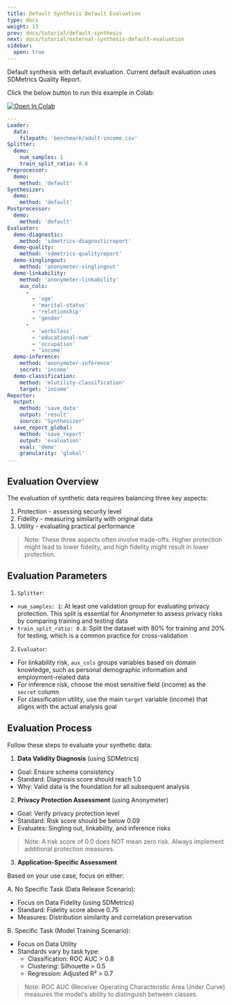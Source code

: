 ```yaml
---
title: Default Synthesis Default Evaluation
type: docs
weight: 13
prev: docs/tutorial/default-synthesis
next: docs/tutorial/external-synthesis-default-evaluation
sidebar:
  open: true
---
```



Default synthesis with default evaluation.
Current default evaluation uses SDMetrics Quality Report.

Click the below button to run this example in Colab:

[![Open In Colab](https://colab.research.google.com/assets/colab-badge.svg)](https://colab.research.google.com/github/nics-tw/petsard/blob/main/demo/default-synthesis-default-evaluation.ipynb)

```yaml
---
Loader:
  data:
    filepath: 'benchmark/adult-income.csv'
Splitter:
  demo:
    num_samples: 1
    train_split_ratio: 0.8
Preprocessor:
  demo:
    method: 'default'
Synthesizer:
  demo:
    method: 'default'
Postprocessor:
  demo:
    method: 'default'
Evaluator:
  demo-diagnostic:
    method: 'sdmetrics-diagnosticreport'
  demo-quality:
    method: 'sdmetrics-qualityreport'
  demo-singlingout:
    method: 'anonymeter-singlingout'
  demo-linkability:
    method: 'anonymeter-linkability'
    aux_cols:
      -
        - 'age'
        - 'marital-status'
        - 'relationship'
        - 'gender'
      -
        - 'workclass'
        - 'educational-num'
        - 'occupation'
        - 'income'
  demo-inference:
    method: 'anonymeter-inference'
    secret: 'income'
  demo-classification:
    method: 'mlutility-classification'
    target: 'income'
Reporter:
  output:
    method: 'save_data'
    output: 'result'
    source: 'Synthesizer'
  save_report_global:
    method: 'save_report'
    output: 'evaluation'
    eval: 'demo'
    granularity: 'global'
...
```

## Evaluation Overview

The evaluation of synthetic data requires balancing three key aspects:
1. Protection - assessing security level
2. Fidelity - measuring similarity with original data
3. Utility - evaluating practical performance

> Note: These three aspects often involve trade-offs. Higher protection might lead to lower fidelity, and high fidelity might result in lower protection.

## Evaluation Parameters

1. `Splitter`:
  - `num_samples: 1`: At least one validation group for evaluating privacy protection. This split is essential for Anonymeter to assess privacy risks by comparing training and testing data
  - `train_split_ratio: 0.8`: Split the dataset with 80% for training and 20% for testing, which is a common practice for cross-validation

2. `Evaluator`:
  - For linkability risk, `aux_cols` groups variables based on domain knowledge, such as personal demographic information and employment-related data
  - For inference risk, choose the most sensitive field (income) as the `secret` column
  - For classification utility, use the main `target` variable (income) that aligns with the actual analysis goal

## Evaluation Process

Follow these steps to evaluate your synthetic data:

1. **Data Validity Diagnosis** (using SDMetrics)
  - Goal: Ensure schema consistency
  - Standard: Diagnosis score should reach 1.0
  - Why: Valid data is the foundation for all subsequent analysis

2. **Privacy Protection Assessment** (using Anonymeter)
  - Goal: Verify privacy protection level
  - Standard: Risk score should be below 0.09
  - Evaluates: Singling out, linkability, and inference risks
  > Note: A risk score of 0.0 does NOT mean zero risk. Always implement additional protection measures.

3. **Application-Specific Assessment**

  Based on your use case, focus on either:

  A. No Specific Task (Data Release Scenario):
  - Focus on Data Fidelity (using SDMetrics)
  - Standard: Fidelity score above 0.75
  - Measures: Distribution similarity and correlation preservation

  B. Specific Task (Model Training Scenario):
  - Focus on Data Utility
  - Standards vary by task type:
    * Classification: ROC AUC > 0.8
    * Clustering: Silhouette > 0.5
    * Regression: Adjusted R² > 0.7
  > Note: ROC AUC (Receiver Operating Characteristic Area Under Curve) measures the model's ability to distinguish between classes
